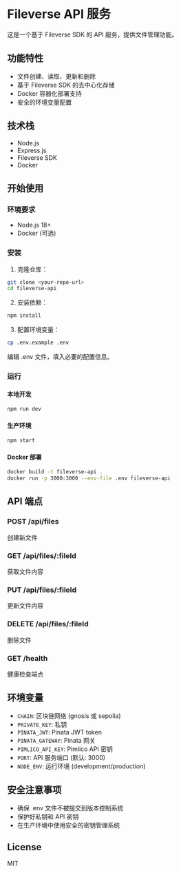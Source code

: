 # Fileverse API 服务

这是一个基于 Fileverse SDK 的 API 服务，提供文件管理功能。

## 功能特性

- 文件创建、读取、更新和删除
- 基于 Fileverse SDK 的去中心化存储
- Docker 容器化部署支持
- 安全的环境变量配置

## 技术栈

- Node.js
- Express.js
- Fileverse SDK
- Docker

## 开始使用

### 环境要求

- Node.js 18+
- Docker (可选)

### 安装

1. 克隆仓库：
```bash
git clone <your-repo-url>
cd fileverse-api
```

2. 安装依赖：
```bash
npm install
```

3. 配置环境变量：
```bash
cp .env.example .env
```
编辑 .env 文件，填入必要的配置信息。

### 运行

#### 本地开发
```bash
npm run dev
```

#### 生产环境
```bash
npm start
```

#### Docker 部署
```bash
docker build -t fileverse-api .
docker run -p 3000:3000 --env-file .env fileverse-api
```

## API 端点

### POST /api/files
创建新文件

### GET /api/files/:fileId
获取文件内容

### PUT /api/files/:fileId
更新文件内容

### DELETE /api/files/:fileId
删除文件

### GET /health
健康检查端点

## 环境变量

- `CHAIN`: 区块链网络 (gnosis 或 sepolia)
- `PRIVATE_KEY`: 私钥
- `PINATA_JWT`: Pinata JWT token
- `PINATA_GATEWAY`: Pinata 网关
- `PIMLICO_API_KEY`: Pimlico API 密钥
- `PORT`: API 服务端口 (默认: 3000)
- `NODE_ENV`: 运行环境 (development/production)

## 安全注意事项

- 确保 .env 文件不被提交到版本控制系统
- 保护好私钥和 API 密钥
- 在生产环境中使用安全的密钥管理系统

## License

MIT 